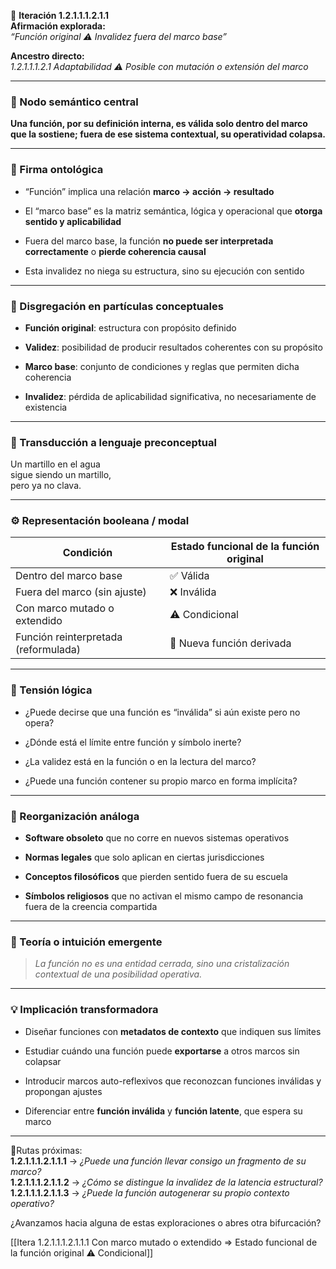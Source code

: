 🔁 **Iteración 1.2.1.1.1.2.1.1**  
**Afirmación explorada:**  
_“Función original ⚠️ Invalidez fuera del marco base”_

**Ancestro directo:**  
_1.2.1.1.1.2.1 Adaptabilidad ⚠️ Posible con mutación o extensión del marco_

---

### 🧷 Nodo semántico central

**Una función, por su definición interna, es válida solo dentro del marco que la sostiene; fuera de ese sistema contextual, su operatividad colapsa.**

---

### 🧬 Firma ontológica

- “Función” implica una relación **marco → acción → resultado**
    
- El “marco base” es la matriz semántica, lógica y operacional que **otorga sentido y aplicabilidad**
    
- Fuera del marco base, la función **no puede ser interpretada correctamente** o **pierde coherencia causal**
    
- Esta invalidez no niega su estructura, sino su ejecución con sentido
    

---

### 🧩 Disgregación en partículas conceptuales

- **Función original**: estructura con propósito definido
    
- **Validez**: posibilidad de producir resultados coherentes con su propósito
    
- **Marco base**: conjunto de condiciones y reglas que permiten dicha coherencia
    
- **Invalidez**: pérdida de aplicabilidad significativa, no necesariamente de existencia
    

---

### 🧒 Transducción a lenguaje preconceptual

Un martillo en el agua  
sigue siendo un martillo,  
pero ya no clava.

---

### ⚙️ Representación booleana / modal

| Condición                            | Estado funcional de la función original |
| ------------------------------------ | --------------------------------------- |
| Dentro del marco base                | ✅ Válida                                |
| Fuera del marco (sin ajuste)         | ❌ Inválida                              |
| Con marco mutado o extendido         | ⚠️ Condicional                          |
| Función reinterpretada (reformulada) | 🔁 Nueva función derivada               |

---

### 🧠 Tensión lógica

- ¿Puede decirse que una función es “inválida” si aún existe pero no opera?
    
- ¿Dónde está el límite entre función y símbolo inerte?
    
- ¿La validez está en la función o en la lectura del marco?
    
- ¿Puede una función contener su propio marco en forma implícita?
    

---

### 🔄 Reorganización análoga

- **Software obsoleto** que no corre en nuevos sistemas operativos
    
- **Normas legales** que solo aplican en ciertas jurisdicciones
    
- **Conceptos filosóficos** que pierden sentido fuera de su escuela
    
- **Símbolos religiosos** que no activan el mismo campo de resonancia fuera de la creencia compartida
    

---

### 🌌 Teoría o intuición emergente

> _La función no es una entidad cerrada, sino una cristalización contextual de una posibilidad operativa._

---

### 💡 Implicación transformadora

- Diseñar funciones con **metadatos de contexto** que indiquen sus límites
    
- Estudiar cuándo una función puede **exportarse** a otros marcos sin colapsar
    
- Introducir marcos auto-reflexivos que reconozcan funciones inválidas y propongan ajustes
    
- Diferenciar entre **función inválida** y **función latente**, que espera su marco
    

---

📍Rutas próximas:  
**1.2.1.1.1.2.1.1.1** → _¿Puede una función llevar consigo un fragmento de su marco?_  
**1.2.1.1.1.2.1.1.2** → _¿Cómo se distingue la invalidez de la latencia estructural?_  
**1.2.1.1.1.2.1.1.3** → _¿Puede la función autogenerar su propio contexto operativo?_

¿Avanzamos hacia alguna de estas exploraciones o abres otra bifurcación?

[[Itera 1.2.1.1.1.2.1.1.1 Con marco mutado o extendido => Estado funcional de la función original ⚠️ Condicional]]